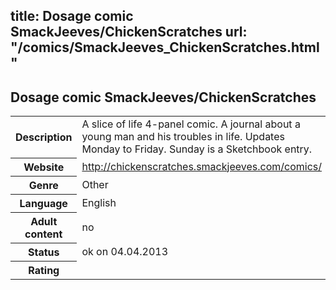 title: Dosage comic SmackJeeves/ChickenScratches
url: "/comics/SmackJeeves_ChickenScratches.html"
---
Dosage comic SmackJeeves/ChickenScratches
-----------------------------------------

<table class="comicinfo">
<tr>
<th>Description</th><td>A slice of life 4-panel comic. A journal about a young man and his troubles in life. Updates Monday to Friday. Sunday is a Sketchbook entry.</td>
</tr>
<tr>
<th>Website</th><td><a href="http://chickenscratches.smackjeeves.com/comics/">http://chickenscratches.smackjeeves.com/comics/</a></td>
</tr>
<tr>
<th>Genre</th><td>Other</td>
</tr>
<tr>
<th>Language</th><td>English</td>
</tr>
<tr>
<th>Adult content</th><td>no</td>
</tr>
<tr>
<th>Status</th><td>ok on 04.04.2013</td>
</tr>
<tr>
<th>Rating</th><td><div class="g-plusone" data-size="standard" data-annotation="bubble"
 data-href="http://chickenscratches.smackjeeves.com/comics/"></div></td>
</tr>
</table>
<script type="text/javascript">
  (function() {
    var po = document.createElement('script'); po.type = 'text/javascript'; po.async = true;
    po.src = 'https://apis.google.com/js/plusone.js';
    var s = document.getElementsByTagName('script')[0]; s.parentNode.insertBefore(po, s);
  })();
</script>
